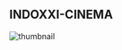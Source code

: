 ## INDOXXI-CINEMA
![thumbnail](https://user-images.githubusercontent.com/70505125/163700727-2020f98c-8f75-421f-a30a-5c33a2dd6339.jpg)